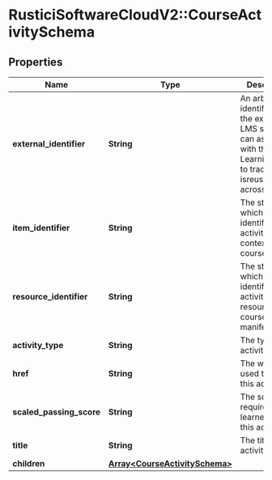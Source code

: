 # RusticiSoftwareCloudV2::CourseActivitySchema

## Properties
Name | Type | Description | Notes
------------ | ------------- | ------------- | -------------
**external_identifier** | **String** | An arbitrary identifier that the external LMS system can associate with this LearningObject to track it as it isreused across courses  | [optional] 
**item_identifier** | **String** | The string which identifies this activity in the context of its course | [optional] 
**resource_identifier** | **String** | The string which identifies this activity&#39;s resource in a course&#39;s manifest | [optional] 
**activity_type** | **String** | The type of activity this is | [optional] 
**href** | **String** | The web path used to launch this activity | [optional] 
**scaled_passing_score** | **String** | The score required of a learner to pass this activity | [optional] 
**title** | **String** | The title of the activity | [optional] 
**children** | [**Array&lt;CourseActivitySchema&gt;**](CourseActivitySchema.md) |  | [optional] 


